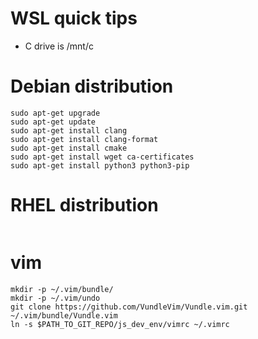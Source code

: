 
# WSL quick tips
- C drive is /mnt/c

# Debian distribution
```
sudo apt-get upgrade
sudo apt-get update
sudo apt-get install clang
sudo apt-get install clang-format
sudo apt-get install cmake
sudo apt-get install wget ca-certificates
sudo apt-get install python3 python3-pip
```

# RHEL distribution
```
```

# vim
```
mkdir -p ~/.vim/bundle/
mkdir -p ~/.vim/undo
git clone https://github.com/VundleVim/Vundle.vim.git ~/.vim/bundle/Vundle.vim
ln -s $PATH_TO_GIT_REPO/js_dev_env/vimrc ~/.vimrc
```




